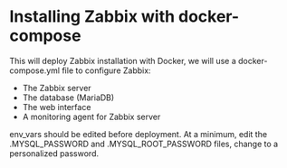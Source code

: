 # Installing Zabbix with docker-compose
This will deploy Zabbix installation with Docker, we will use a docker-compose.yml file to configure Zabbix:
* The Zabbix server
* The database (MariaDB)
* The web interface
* A monitoring agent for Zabbix server
  
 env_vars should be edited before deployment. At a minimum, edit the .MYSQL_PASSWORD and .MYSQL_ROOT_PASSWORD files, change to a personalized password.
